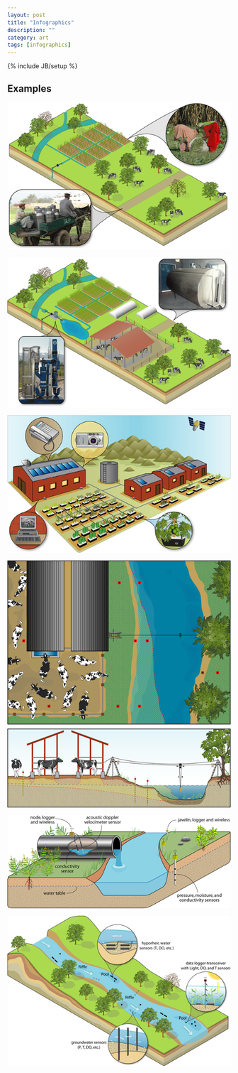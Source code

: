 ```yaml
---
layout: post
title: "Infographics"
description: ""
category: art
tags: [infographics]
---
```

{% include JB/setup %}

## Examples

<div class="img-centered">
  <p><img src="/images/2012-05-31/sweetwater_old.png" alt="sweetwater_old" title="Sweetwater Old"/></p>
  <p><img src="/images/2012-05-31/sweetwater_new.png" alt="sweetwater_new" title="Sweetwater New"/></p>
  <p><img src="/images/2012-05-31/neon_village_installations.png" alt="neon_village_installations" title="NEON Village Installations"/></p>
  <p><img src="/images/2012-05-31/cens_dairy.png" alt="cens_dairy" title="CENS Dairy"/></p>
  <p><img src="/images/2012-05-31/cens_runoff_drain.png" alt="cens_runoff_drain" title="CENS Runoff Drain"/></p>
  <p><img src="/images/2012-05-31/tansely_river.png" alt="tansely_river" title="Tansely River"/></p>
</div>
